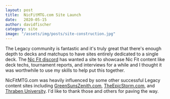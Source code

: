 ```yaml
---
layout: post
title:  NicFitMTG.com Site Launch
date:   2020-05-15
author: davidfischer
category: site
image: "/assets/img/posts/site-construction.jpg"
---
```


The Legacy community is fantastic and it's truly great that there's enough depth to decks and matchups
to have sites entirely dedicated to a single deck.
The [Nic Fit discord](https://discordapp.com/invite/5R6KBa5) has wanted a site to showcase Nic Fit content
like deck techs, tournament reports, and interviews for a while
and I thought it was worthwhile to use my skills to help put this together.

NicFitMTG.com was heavily influenced by some other successful Legacy content sites including
[GreenSunsZenith.com](https://greensunszenith.com/),
[TheEpicStorm.com](https://www.theepicstorm.com),
and [Thraben University](http://www.thrabenuniversity.com/).
I'd like to thank those and others for paving the way.
